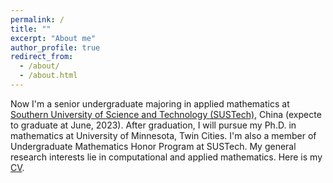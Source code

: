 ```yaml
---
permalink: /
title: ""
excerpt: "About me"
author_profile: true
redirect_from: 
  - /about/
  - /about.html
---
```


Now I'm a senior undergraduate majoring in applied mathematics at [Southern University of Science and Technology (SUSTech)](https://www.sustech.edu.cn/en/), China (expecte to graduate at June, 2023). After graduation, I will pursue my Ph.D. in mathematics at University of Minnesota, Twin Cities.
I'm also a member of Undergraduate Mathematics Honor Program at SUSTech. My general research interests lie in computational and applied mathematics. Here is my [CV](https://hv1000.github.io/files/Yan_HUANG_CV.pdf).
